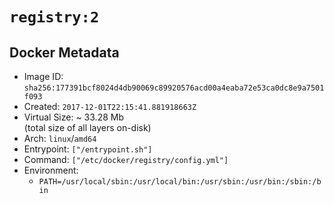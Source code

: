 # `registry:2`

## Docker Metadata

- Image ID: `sha256:177391bcf8024d4db90069c89920576acd00a4eaba72e53ca0dc8e9a7501f093`
- Created: `2017-12-01T22:15:41.881918663Z`
- Virtual Size: ~ 33.28 Mb  
  (total size of all layers on-disk)
- Arch: `linux`/`amd64`
- Entrypoint: `["/entrypoint.sh"]`
- Command: `["/etc/docker/registry/config.yml"]`
- Environment:
  - `PATH=/usr/local/sbin:/usr/local/bin:/usr/sbin:/usr/bin:/sbin:/bin`
